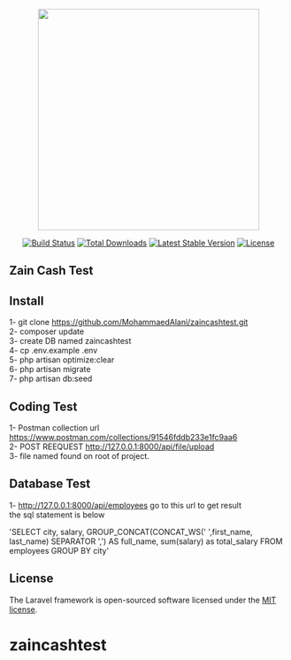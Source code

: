 <p align="center"><a href="https://laravel.com" target="_blank"><img src="https://raw.githubusercontent.com/laravel/art/master/logo-lockup/5%20SVG/2%20CMYK/1%20Full%20Color/laravel-logolockup-cmyk-red.svg" width="400"></a></p>

<p align="center">
<a href="https://travis-ci.org/laravel/framework"><img src="https://travis-ci.org/laravel/framework.svg" alt="Build Status"></a>
<a href="https://packagist.org/packages/laravel/framework"><img src="https://img.shields.io/packagist/dt/laravel/framework" alt="Total Downloads"></a>
<a href="https://packagist.org/packages/laravel/framework"><img src="https://img.shields.io/packagist/v/laravel/framework" alt="Latest Stable Version"></a>
<a href="https://packagist.org/packages/laravel/framework"><img src="https://img.shields.io/packagist/l/laravel/framework" alt="License"></a>
</p>

## Zain Cash Test


## Install

1- git clone https://github.com/MohammaedAlani/zaincashtest.git <br>
2- composer update <br>
3- create DB named zaincashtest <br>
4- cp .env.example .env <br>
5- php artisan optimize:clear <br>
6- php artisan migrate <br>
7- php artisan db:seed <br>


## Coding Test
1- Postman collection url https://www.postman.com/collections/91546fddb233e1fc9aa6 <br>
2- POST REEQUEST http://127.0.0.1:8000/api/file/upload <br>
3- file named found on root of project. <br>


## Database Test
1- http://127.0.0.1:8000/api/employees go to this url to get result <br>
the sql statement is below <br>

'SELECT city, salary, GROUP_CONCAT(CONCAT_WS(' ',first_name, last_name) SEPARATOR ',') AS full_name, sum(salary) as total_salary FROM employees GROUP BY city'
<br>

## License

The Laravel framework is open-sourced software licensed under the [MIT license](https://opensource.org/licenses/MIT).
# zaincashtest
